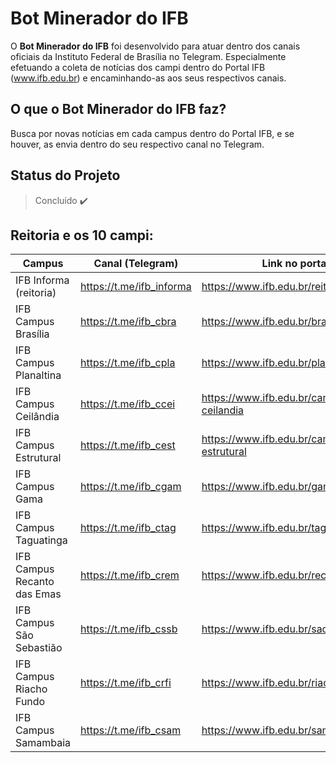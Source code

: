 # Bot Minerador do IFB

O **Bot Minerador do IFB** foi desenvolvido para atuar dentro dos canais oficiais da Instituto Federal de Brasília no Telegram. Especialmente efetuando a coleta de notícias dos campi dentro do Portal IFB (www.ifb.edu.br) e encaminhando-as aos seus respectivos canais.

## O que o Bot Minerador do IFB faz?

Busca por novas notícias em cada campus dentro do Portal IFB, e se houver, as envia dentro do seu respectivo canal no Telegram.


## Status do Projeto
> Concluído :heavy_check_mark:

## Reitoria e os 10 campi:

Campus   | Canal (Telegram) | Link no portal
------------------ | ----------------- | --------------------
IFB Informa (reitoria) | https://t.me/ifb_informa | https://www.ifb.edu.br/reitori
IFB Campus Brasília | https://t.me/ifb_cbra | https://www.ifb.edu.br/brasilia
IFB Campus Planaltina | https://t.me/ifb_cpla | https://www.ifb.edu.br/planaltina
IFB Campus Ceilândia | https://t.me/ifb_ccei | https://www.ifb.edu.br/campus-ceilandia
IFB Campus Estrutural | https://t.me/ifb_cest | https://www.ifb.edu.br/campus-estrutural
IFB Campus Gama | https://t.me/ifb_cgam | https://www.ifb.edu.br/gama
IFB Campus Taguatinga | https://t.me/ifb_ctag | https://www.ifb.edu.br/taguatinga
IFB Campus Recanto das Emas | https://t.me/ifb_crem | https://www.ifb.edu.br/recantodasemas
IFB Campus São Sebastião | https://t.me/ifb_cssb | https://www.ifb.edu.br/saosebastiao
IFB Campus Riacho Fundo | https://t.me/ifb_crfi | https://www.ifb.edu.br/riachofundo
IFB Campus Samambaia | https://t.me/ifb_csam | https://www.ifb.edu.br/samambaia

